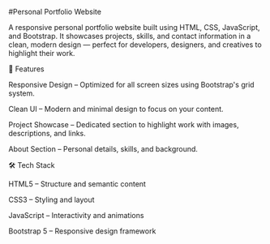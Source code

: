 #Personal Portfolio Website

A responsive personal portfolio website built using HTML, CSS, JavaScript, and Bootstrap.
It showcases projects, skills, and contact information in a clean, modern design — perfect for developers, designers, and creatives to highlight their work.

🌟 Features

Responsive Design – Optimized for all screen sizes using Bootstrap's grid system.

Clean UI – Modern and minimal design to focus on your content.

Project Showcase – Dedicated section to highlight work with images, descriptions, and links.

About Section – Personal details, skills, and background.


🛠️ Tech Stack

HTML5 – Structure and semantic content

CSS3 – Styling and layout

JavaScript – Interactivity and animations

Bootstrap 5 – Responsive design framework
